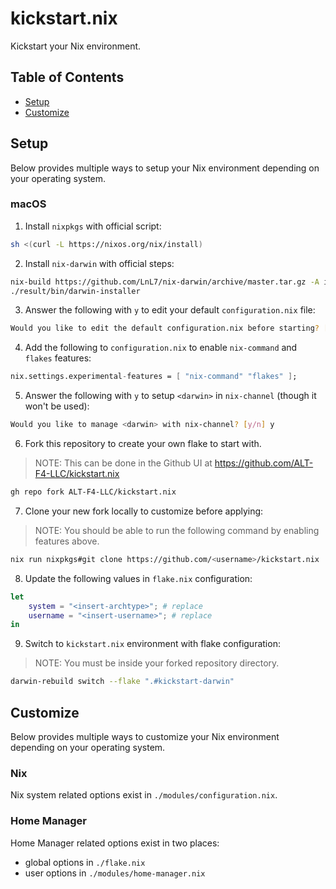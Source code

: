 # kickstart.nix
Kickstart your Nix environment.

## Table of Contents

- [Setup](#setup)
- [Customize](#customize)

## Setup

Below provides multiple ways to setup your Nix environment depending on your operating system.

### macOS

1. Install `nixpkgs` with official script:

```bash
sh <(curl -L https://nixos.org/nix/install)
```

2. Install `nix-darwin` with official steps:

```bash
nix-build https://github.com/LnL7/nix-darwin/archive/master.tar.gz -A installer
./result/bin/darwin-installer
```

3. Answer the following with `y` to edit your default `configuration.nix` file:

```bash
Would you like to edit the default configuration.nix before starting? [y/n] y
```

4. Add the following to `configuration.nix` to enable `nix-command` and `flakes` features:

```nix
nix.settings.experimental-features = [ "nix-command" "flakes" ];
```

5. Answer the following with `y` to setup `<darwin>` in `nix-channel` (though it won't be used):

```bash
Would you like to manage <darwin> with nix-channel? [y/n] y
```

6. Fork this repository to create your own flake to start with.

> NOTE: This can be done in the Github UI at https://github.com/ALT-F4-LLC/kickstart.nix

```bash
gh repo fork ALT-F4-LLC/kickstart.nix
```

7. Clone your new fork locally to customize before applying:

> NOTE: You should be able to run the following command by enabling features above.

```bash
nix run nixpkgs#git clone https://github.com/<username>/kickstart.nix
```

8. Update the following values in `flake.nix` configuration:

```nix
let
    system = "<insert-archtype>"; # replace
    username = "<insert-username>"; # replace
in
```

9. Switch to `kickstart.nix` environment with flake configuration:

> NOTE: You must be inside your forked repository directory.

```bash
darwin-rebuild switch --flake ".#kickstart-darwin"
```

## Customize

Below provides multiple ways to customize your Nix environment depending on your operating system.

### Nix

Nix system related options exist in `./modules/configuration.nix`.

### Home Manager

Home Manager related options exist in two places:

- global options in `./flake.nix`
- user options in `./modules/home-manager.nix`
